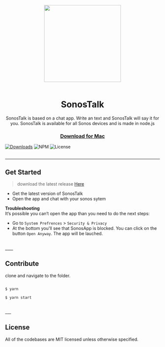 <div align="center">
  <a href="https://github.com/gert-janwille/SonosTalk">
    <img width="250" heigth="250" src="https://raw.github.com/gert-janwille/SonosTalk/master/images/SonosTalk.png">
  </a>
  <br/>
  <br/>
  <h1>SonosTalk</h1>
  <p>
    SonosTalk is based on a chat app. Write an text and SonosTalk will say it for you. SonosTalk is available for all Sonos devices and is made in node.js
  <p>
</div>

<h3 align="center"><a href="https://www.dropbox.com/s/z0kifs7zl2149s9/SonosSays.zip?dl=0">Download for Mac</a></h3>

[![Downloads](https://img.shields.io/github/downloads/gert-janwille/SonosTalk/latest/total.svg)](https://codeload.github.com/gert-janwille/SonosTalk/zip/V1.0.0)
![NPM](https://img.shields.io/npm/v/@cycle/core.svg)
![License](https://img.shields.io/github/license/mashape/apistatus.svg)
<br/><br/>

___
<h2>Get Started</h2>

> download the latest release [Here](https://www.dropbox.com/s/z0kifs7zl2149s9/SonosSays.zip?dl=0)


* Get the latest version of SonosTalk
* Open the app and chat with your sonos sytem


**Troubleshooting**
<br/>
It‘s possible you can‘t open the app than you need to do the next steps:
  * Go to `System Prefrences` > `Security & Privacy`
  * At the bottom you'll see that SonosApp is blocked. You can click on the button `Open Anyway`. The app will be lauched.



<br/>
____
<h2>Contribute</h2>

clone and navigate to the folder.

```

$ yarn

$ yarn start
```

<br/>
___
<h2>License</h2>
All of the codebases are MIT licensed unless otherwise specified.

<br/><br/>
